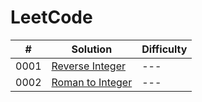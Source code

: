 # LeetCode

|  #  |  Solution  |  Difficulty  |
| --- | --- | --- |
| 0001 | [Reverse Integer](ReverseInteger.java) | --- |
| 0002 | [Roman to Integer](RomanToInteger.java) | --- |
